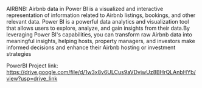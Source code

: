 AIRBNB:
Airbnb data in Power BI is a visualized and interactive representation of information related to Airbnb listings, bookings, and other relevant data. Power BI is a powerful data analytics and visualization tool that allows users to explore, analyze, and gain insights from their data.By leveraging Power BI's capabilities, you can transform raw Airbnb data into meaningful insights, helping hosts, property managers, and investors make informed decisions and enhance their Airbnb hosting or investment strategies



PowerBI Project link:   
https://drive.google.com/file/d/1w3x8v6ULCus9aVDvjwUz8BHrQLAnbHYb/view?usp=drive_link

